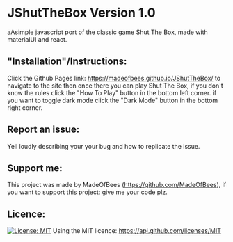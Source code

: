 # JShutTheBox Version 1.0

aAsimple javascript port of the classic game Shut The Box, made with materialUI and react.

## "Installation"/Instructions:

Click the Github Pages link: https://madeofbees.github.io/JShutTheBox/ to navigate to the site then once there you can play Shut The Box, if you don't know the rules click the "How To Play" button in the bottom left corner. if you want to toggle dark mode click the "Dark Mode" button in the bottom right corner.

## Report an issue:

Yell loudly describing your your bug and how to replicate the issue.

## Support me:

This project was made by MadeOfBees (https://github.com/MadeOfBees), if you want to support this project: give me your code plz.

## Licence:
[![License: MIT](https://img.shields.io/badge/License-MIT-yellow.svg)](https://opensource.org/licenses/MIT)
Using the MIT licence: https://api.github.com/licenses/MIT
